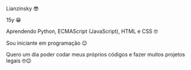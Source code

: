 Lianzinsky 😎

15y 😁

Aprendendo Python, ECMAScript (JavaScript), HTML e CSS 🤓

Sou iniciante em programação 😉

Quero um dia poder codar meus próprios códigos e fazer muitos projetos legais 🤓😉
